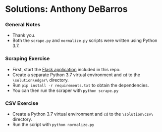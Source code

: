 # Solutions: Anthony DeBarros

### General Notes

* Thank you.
* Both the `scrape.py` and `normalize.py` scripts were written using Python 3.7.

### Scraping Exercise

* First, start the [Flask application](https://github.com/anthonydb/data-take-home/tree/master/edgar) included in this repo.
* Create a separate Python 3.7 virtual environment and `cd` to the `\solution\edgar\` directory.
* Run `pip install -r requirements.txt` to obtain the dependencies.
* You can then run the scraper with `python scrape.py`

### CSV Exercise

* Create a Python 3.7 virtual environment and `cd` to the `\solution\csv\` directory.
* Run the script with `python normalize.py`
